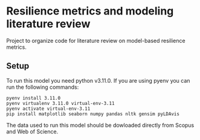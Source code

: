 # Resilience metrics and modeling literature review

Project to organize code for literature review on model-based resilience metrics.

## Setup
To run this model you need python v3.11.0. If you are using pyenv you can run the following commands:
```
pyenv install 3.11.0
pyenv virtualenv 3.11.0 virtual-env-3.11
pyenv activate virtual-env-3.11
pip install matplotlib seaborn numpy pandas nltk gensim pyLDAvis
```

The data used to run this model should be dowloaded directly from Scopus and Web of Science.


